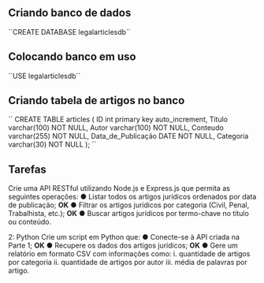 ## Criando banco de dados

``CREATE DATABASE legalarticlesdb´´

## Colocando banco em uso 

´´USE legalarticlesdb´´

## Criando tabela de artigos no banco

´´
CREATE TABLE articles (
ID int primary key auto_increment,
Titulo varchar(100) NOT NULL,
Autor varchar(100) NOT NULL,
Conteudo varchar(255) NOT NULL,
Data_de_Publicação DATE NOT NULL,
Categoria varchar(30) NOT NULL
);
´´
## Tarefas
Crie uma API RESTful utilizando Node.js e Express.js que permita as seguintes
operações:
● Listar todos os artigos jurídicos ordenados por data de publicação; **OK**
● Filtrar os artigos jurídicos por categoria (Civil, Penal, Trabalhista, etc.); **OK**
● Buscar artigos jurídicos por termo-chave no título ou conteúdo.

 2: Python
Crie um script em Python que:
● Conecte-se à API criada na Parte 1; **OK**
● Recupere os dados dos artigos jurídicos; **OK**
● Gere um relatório em formato CSV com informações como:
i. quantidade de artigos por categoria
ii. quantidade de artigos por autor
iii. média de palavras por artigo.

